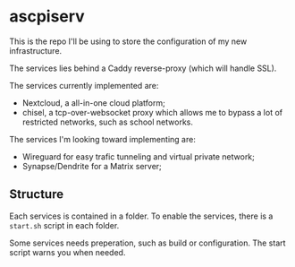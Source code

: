 # ascpiserv

This is the repo I'll be using to store the configuration of my new infrastructure.

The services lies behind a Caddy reverse-proxy (which will handle SSL).

The services currently implemented are:
- Nextcloud, a all-in-one cloud platform;
- chisel, a tcp-over-websocket proxy which allows me to bypass a lot of restricted networks, such as school networks.

The services I'm looking toward implementing are:
- Wireguard for easy trafic tunneling and virtual private network;
- Synapse/Dendrite for a Matrix server;

## Structure

Each services is contained in a folder. To enable the services, there is a `start.sh` script in each folder.

Some services needs preperation, such as build or configuration.
The start script warns you when needed.
